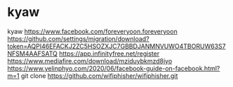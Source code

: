 # kyaw
kyaw
https://www.facebook.com/foreveryoon.foreveryoon
https://github.com/settings/migration/download?token=AQPI46EFACKJ2ZC5HSOZXJC7GBBDJANMNVUWO4TBORUW63S7NFSM4AAFSATQ
https://app.infinityfree.net/register
https://www.mediafire.com/download/mziduybkmzd8jyo
https://www.yelinphyo.com/2020/06/facebook-guide-on-facebook.html?m=1
git clone https://github.com/wifiphisher/wifiphisher.git
